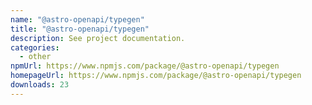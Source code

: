 ```yaml
---
name: "@astro-openapi/typegen"
title: "@astro-openapi/typegen"
description: See project documentation.
categories:
  - other
npmUrl: https://www.npmjs.com/package/@astro-openapi/typegen
homepageUrl: https://www.npmjs.com/package/@astro-openapi/typegen
downloads: 23
---
```

